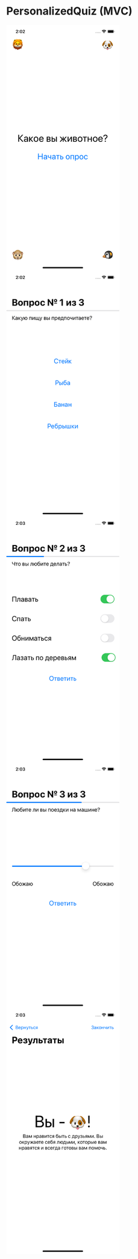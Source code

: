 # PersonalizedQuiz (MVC)
<a href="url"><img src="https://github.com/seyransaakyan/PersonalizedQuiz/blob/main/quiz1.png" align="left" height="649" width="300" ></a>
<a href="url"><img src="https://github.com/seyransaakyan/PersonalizedQuiz/blob/main/quiz2.png" align="left" height="649" width="300" ></a>
<a href="url"><img src="https://github.com/seyransaakyan/PersonalizedQuiz/blob/main/quiz3.png" align="left" height="649" width="300" ></a>
<a href="url"><img src="https://github.com/seyransaakyan/PersonalizedQuiz/blob/main/quiz4.png" align="left" height="649" width="300" ></a>
<a href="url"><img src="https://github.com/seyransaakyan/PersonalizedQuiz/blob/main/quiz5.png" align="left" height="649" width="300" ></a>
